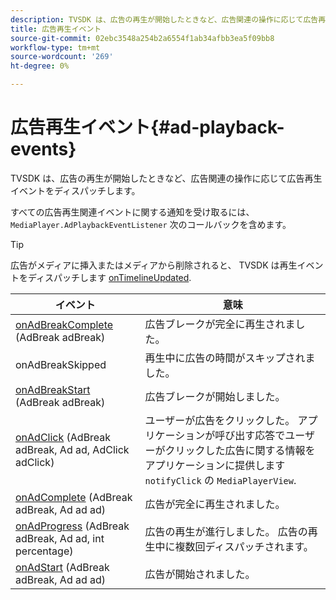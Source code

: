 ```yaml
---
description: TVSDK は、広告の再生が開始したときなど、広告関連の操作に応じて広告再生イベントをディスパッチします。
title: 広告再生イベント
source-git-commit: 02ebc3548a254b2a6554f1ab34afbb3ea5f09bb8
workflow-type: tm+mt
source-wordcount: '269'
ht-degree: 0%

---
```


# 広告再生イベント{#ad-playback-events}

TVSDK は、広告の再生が開始したときなど、広告関連の操作に応じて広告再生イベントをディスパッチします。

すべての広告再生関連イベントに関する通知を受け取るには、 `MediaPlayer.AdPlaybackEventListener` 次のコールバックを含めます。

>[!TIP]
>
>広告がメディアに挿入またはメディアから削除されると、 TVSDK は再生イベントをディスパッチします [onTimelineUpdated](https://help.adobe.com/en_US/primetime/api/psdk/javadoc_1.4/com/adobe/mediacore/MediaPlayer.PlaybackEventListener.html#onTimelineUpdated()).

| イベント | 意味 |
|---|---|
| [onAdBreakComplete](https://help.adobe.com/en_US/primetime/api/psdk/javadoc_1.4/com/adobe/mediacore/MediaPlayer.AdPlaybackEventListener.html#onAdBreakComplete(com.adobe.mediacore.timeline.advertising.AdBreak)) (AdBreak adBreak) | 広告ブレークが完全に再生されました。 |
| onAdBreakSkipped | 再生中に広告の時間がスキップされました。 |
| [onAdBreakStart](https://help.adobe.com/en_US/primetime/api/psdk/javadoc_1.4/com/adobe/mediacore/MediaPlayer.AdPlaybackEventListener.html#onAdBreakStart(com.adobe.mediacore.timeline.advertising.AdBreak)) (AdBreak adBreak) | 広告ブレークが開始しました。 |
| [onAdClick](https://help.adobe.com/en_US/primetime/api/psdk/javadoc_1.4/com/adobe/mediacore/MediaPlayer.AdPlaybackEventListener.html#onAdClick(com.adobe.mediacore.timeline.advertising.AdBreak,%20com.adobe.mediacore.timeline.advertising.Ad,%20com.adobe.mediacore.timeline.advertising.AdClick)) (AdBreak adBreak, Ad ad, AdClick adClick) | ユーザーが広告をクリックした。 アプリケーションが呼び出す応答でユーザーがクリックした広告に関する情報をアプリケーションに提供します `notifyClick` の `MediaPlayerView`. |
| [onAdComplete](https://help.adobe.com/en_US/primetime/api/psdk/javadoc_1.4/com/adobe/mediacore/MediaPlayer.AdPlaybackEventListener.html#onAdComplete(com.adobe.mediacore.timeline.advertising.AdBreak)) (AdBreak adBreak, Ad ad ad) | 広告が完全に再生されました。 |
| [onAdProgress](https://help.adobe.com/en_US/primetime/api/psdk/javadoc_1.4/com/adobe/mediacore/MediaPlayer.AdPlaybackEventListener.html#onAdProgress(com.adobe.mediacore.timeline.advertising.AdBreak,com.adobe.mediacore.timeline.advertising.Ad,%20int)) (AdBreak adBreak, Ad ad, int percentage) | 広告の再生が進行しました。 広告の再生中に複数回ディスパッチされます。 |
| [onAdStart](https://help.adobe.com/en_US/primetime/api/psdk/javadoc_1.4/com/adobe/mediacore/MediaPlayer.AdPlaybackEventListener.html#onAdStart(com.adobe.mediacore.timeline.advertising.AdBreak,%20com.adobe.mediacore.timeline.advertising.Ad)) (AdBreak adBreak, Ad ad ad) | 広告が開始されました。 |
